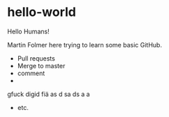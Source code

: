 # hello-world

Hello Humans!

Martin Folmer here trying to learn some basic GitHub.

 - Pull requests
 - Merge to master
 - comment 
 - 
 
gfuck digid fiä
as 
d
sa 
ds
a 
a
 - etc.
